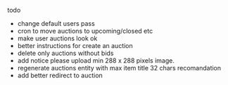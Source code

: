  todo
 - change default users pass
 - cron to move auctions to upcoming/closed etc
 - make user auctions look ok   
 - better instructions for create an auction
 - delete only auctions without bids
 - add notice please upload min 288 x 288 pixels image. 
 - regenerate auctions entity with max item title 32 chars recomandation
 - add better redirect to auction
